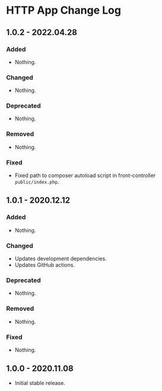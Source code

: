 # HTTP App Change Log

## 1.0.2 - 2022.04.28

### Added

- Nothing.

### Changed

- Nothing.

### Deprecated

- Nothing.

### Removed

- Nothing.

### Fixed

-  Fixed path to composer autoload script in front-controller `public/index.php`.

## 1.0.1 - 2020.12.12

### Added

- Nothing.

### Changed

- Updates development dependencies.
- Updates GitHub actions.

### Deprecated

- Nothing.

### Removed

- Nothing.

### Fixed

- Nothing.

## 1.0.0 - 2020.11.08

- Initial stable release.
